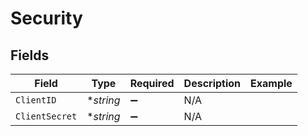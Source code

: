 # Security


## Fields

| Field              | Type               | Required           | Description        | Example            |
| ------------------ | ------------------ | ------------------ | ------------------ | ------------------ |
| `ClientID`         | **string*          | :heavy_minus_sign: | N/A                |                    |
| `ClientSecret`     | **string*          | :heavy_minus_sign: | N/A                |                    |